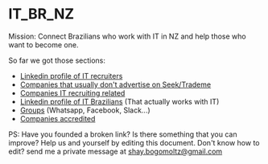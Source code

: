 # IT_BR_NZ

Mission: Connect Brazilians who work with IT in NZ and help those who want to become one.

So far we got those sections:

- [Linkedin profile of IT recruiters](/Linkedin_profile_of_IT_recruiters.md)
- [Companies that usually don't advertise on Seek/Trademe](/Companies_that_usually_dont_advertise_on_SeekTrademe.md)
- [Companies IT recruiting related](/Companies_IT_recruiting_related.md) 
- [Linkedin profile of IT Brazilians](Linkedin_profile_of_IT_Brazilians.md) (That actually works with IT)
- [Groups](Groups.md) (Whatsapp, Facebook, Slack...)
- [Companies accredited](Companies_accredited.md)

PS: Have you founded a broken link? Is there something that you can improve? Help us and yourself by editing this document. Don't know how to edit? send me a private message at shay.bogomoltz@gmail.com

